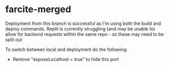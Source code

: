 # farcite-merged


Deployment from this branch is successful as I'm using both the build and deploy commands.  Replit is currently struggling (and may be unable to) allow for backend requests within the same repo - so these may need to be split out

To switch between local and deployment do the following:
- Remove "exposeLocalhost = true" to hide this port




